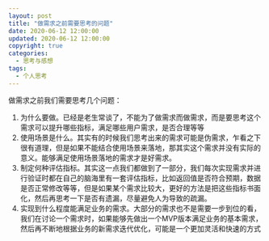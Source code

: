 ```yaml
---
layout: post
title: "做需求之前需要思考的问题"
date: 2020-06-12 12:00:00
updated: 2020-06-12 12:00:00
copyright: true
categories:
  - 思考与感想
tags:
  - 个人思考
---
```


做需求之前我们需要思考几个问题：
1. 为什么要做。已经是老生常谈了，不能为了做需求而做需求，而是要思考这个需求可以提升哪些指标，满足哪些用户需求，是否合理等等
2. 使用场景是什么。其实有的时候我们思考出来的需求可能是伪需求，乍看之下很有道理，但是如果不能结合使用场景来落地，那其实这个需求并没有实际的意义。能够满足使用场景落地的需求才是好需求。
3. 制定何种评估指标。其实这一点我们都做到了一部分，我们每次实现需求并进行验证时都在自己的脑海里有一套评估指标，比如返回值是否符合预期，数据是否正常修改等等，但是如果某个需求比较大，更好的方法是把这些指标书面化，然后再思考一下是否有遗漏，尽量避免人为导致的疏漏。
4. 实现到什么程度能满足业务的需求。大部分的需求也不是需要一步到位的看，我们在讨论一个需求时，如果能够先做出一个MVP版本满足业务的基本需求，然后再不断地根据业务的新需求迭代优化，可能是一个更加灵活和快速的方式